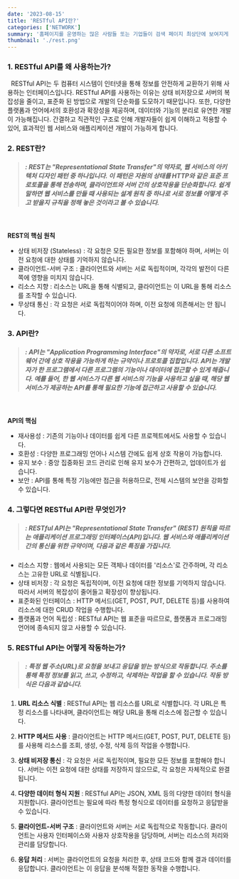```yaml
---
date: '2023-08-15'
title: 'RESTful API란?'
categories: ['NETWORK']
summary: '홈페이지를 운영하는 많은 사람들 또는 기업들이 검색 페이지 최상단에 보여지게 하기 위해 어떤 최적화 작업을 하는지 알아보자.'
thumbnail: './rest.png'
---
```


### 1. RESTful API를 왜 사용하는가?

&nbsp;&nbsp;RESTful API는 두 컴퓨터 시스템이 인터넷을 통해 정보를 안전하게 교환하기 위해 사용하는 인터페이스입니다. RESTful API를 사용하는 이유는 상태 비저장으로 서버의 복잡성을 줄이고, 표준화 된 방법으로 개발의 단순화를 도모하기 때문입니다. 또한, 다양한 플랫폼과 언어에서의 호환성과 확장성을 제공하며, 데이터와 기능의 분리로 유연한 개발이 가능해집니다. 간결하고 직관적인 구조로 인해 개발자들이 쉽게 이해하고 적용할 수 있어, 효과적인 웹 서비스와 애플리케이션 개발이 가능하게 합니다.

### 2. REST란?

> ##### : REST는 "Representational State Transfer"의 약자로, 웹 서비스의 아키텍처 디자인 패턴 중 하나입니다. 이 패턴은 자원의 상태를 HTTP와 같은 표준 프로토콜을 통해 전송하며, 클라이언트와 서버 간의 상호작용을 단순화합니다. 쉽게 말하면 웹 서비스를 만들 때 사용되는 설계 원칙 중 하나로 서로 정보를 어떻게 주고 받을지 규칙을 정해 놓은 것이라고 볼 수 있습니다.

<br/>

**REST의 핵심 원칙**

- 상태 비저장 (Stateless) : 각 요청은 모든 필요한 정보를 포함해야 하며, 서버는 이전 요청에 대한 상태를 기억하지 않습니다.
- 클라이언트-서버 구조 : 클라이언트와 서버는 서로 독립적이며, 각각의 발전이 다른 쪽에 영향을 미치지 않습니다.
- 리소스 지향 : 리소스는 URL을 통해 식별되고, 클라이언트는 이 URL을 통해 리소스를 조작할 수 있습니다.
- 무상태 통신 : 각 요청은 서로 독립적이어야 하며, 이전 요청에 의존해서는 안 됩니다.

### 3. API란?

> ##### : API는 "Application Programming Interface"의 약자로, 서로 다른 소프트웨어 간에 상호 작용을 가능하게 하는 규약이나 프로토콜 집합입니다. API는 개발자가 한 프로그램에서 다른 프로그램의 기능이나 데이터에 접근할 수 있게 해줍니다. 예를 들어, 한 웹 서비스가 다른 웹 서비스의 기능을 사용하고 싶을 때, 해당 웹 서비스가 제공하는 API를 통해 필요한 기능에 접근하고 사용할 수 있습니다.

<br/>

**API의 핵심**

- 재사용성 : 기존의 기능이나 데이터를 쉽게 다른 프로젝트에서도 사용할 수 있습니다.
- 호환성 : 다양한 프로그래밍 언어나 시스템 간에도 쉽게 상호 작용이 가능합니다.
- 유지 보수 : 중앙 집중화된 코드 관리로 인해 유지 보수가 간편하고, 업데이트가 쉽습니다.
- 보안 : API를 통해 특정 기능에만 접근을 허용하므로, 전체 시스템의 보안을 강화할 수 있습니다.

### 4. 그렇다면 RESTful API란 무엇인가?

> ##### : RESTful API는 "Representational State Transfer" (REST) 원칙을 따르는 애플리케이션 프로그래밍 인터페이스(API)입니다. 웹 서비스와 애플리케이션 간의 통신을 위한 규약이며, 다음과 같은 특징을 가집니다.

- 리소스 지향 : 웹에서 사용되는 모든 객체나 데이터를 '리소스'로 간주하며, 각 리소스는 고유한 URL로 식별됩니다.
- 상태 비저장 : 각 요청은 독립적이며, 이전 요청에 대한 정보를 기억하지 않습니다. 따라서 서버의 복잡성이 줄어들고 확장성이 향상됩니다.
- 표준화된 인터페이스 : HTTP 메서드(GET, POST, PUT, DELETE 등)를 사용하여 리소스에 대한 CRUD 작업을 수행합니다.
- 플랫폼과 언어 독립성 : RESTful API는 웹 표준을 따르므로, 플랫폼과 프로그래밍 언어에 종속되지 않고 사용할 수 있습니다.

### 5. RESTful API는 어떻게 작동하는가?

> ##### : 특정 웹 주소(URL)로 요청을 보내고 응답을 받는 방식으로 작동합니다. 주소를 통해 특정 정보를 읽고, 쓰고, 수정하고, 삭제하는 작업을 할 수 있습니다. 작동 방식은 다음과 같습니다.

1. **URL 리소스 식별** : RESTful API는 웹 리소스를 URL로 식별합니다. 각 URL은 특정 리소스를 나타내며, 클라이언트는 해당 URL을 통해 리소스에 접근할 수 있습니다.

2. **HTTP 메서드 사용** : 클라이언트는 HTTP 메서드(GET, POST, PUT, DELETE 등)를 사용해 리소스를 조회, 생성, 수정, 삭제 등의 작업을 수행합니다.

3. **상태 비저장 통신** : 각 요청은 서로 독립적이며, 필요한 모든 정보를 포함해야 합니다. 서버는 이전 요청에 대한 상태를 저장하지 않으므로, 각 요청은 자체적으로 완결됩니다.

4. **다양한 데이터 형식 지원** : RESTful API는 JSON, XML 등의 다양한 데이터 형식을 지원합니다. 클라이언트는 필요에 따라 특정 형식으로 데이터를 요청하고 응답받을 수 있습니다.

5. **클라이언트-서버 구조** : 클라이언트와 서버는 서로 독립적으로 작동합니다. 클라이언트는 사용자 인터페이스와 사용자 상호작용을 담당하며, 서버는 리소스의 처리와 관리를 담당합니다.

6. **응답 처리** : 서버는 클라이언트의 요청을 처리한 후, 상태 코드와 함께 결과 데이터를 응답합니다. 클라이언트는 이 응답을 분석해 적절한 동작을 수행합니다.
